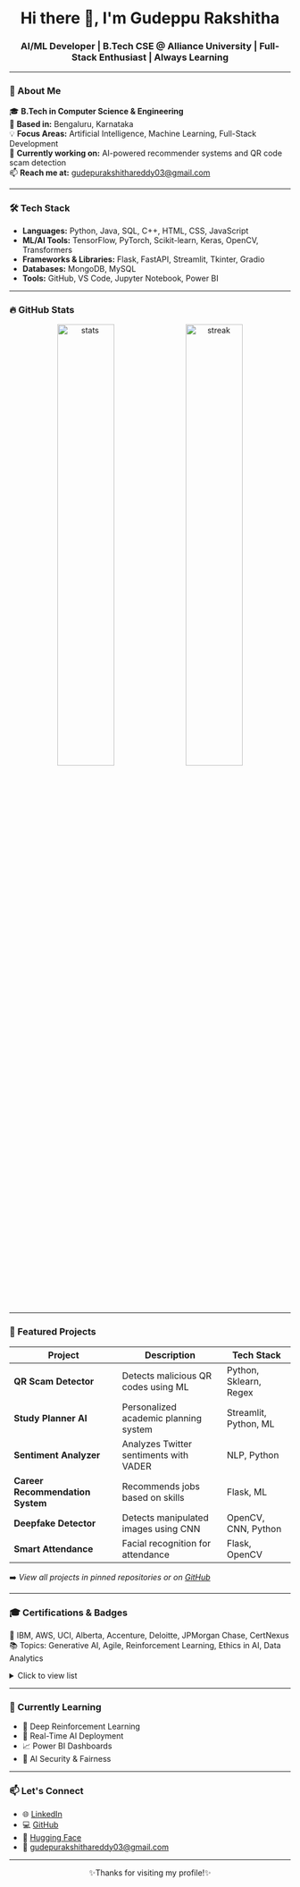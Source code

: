 <!-- README.md for GitHub Profile: gudepurakshitha -->

<h1 align="center">Hi there 👋, I'm Gudeppu Rakshitha</h1>
<h3 align="center">AI/ML Developer | B.Tech CSE @ Alliance University | Full-Stack Enthusiast | Always Learning</h3>

---

### 🌟 About Me

🎓 **B.Tech in Computer Science & Engineering**  
📍 **Based in:** Bengaluru, Karnataka  
💡 **Focus Areas:** Artificial Intelligence, Machine Learning, Full-Stack Development  
🔭 **Currently working on:** AI-powered recommender systems and QR code scam detection  
📫 **Reach me at:** gudepurakshithareddy03@gmail.com

---

### 🛠️ Tech Stack

- **Languages:** Python, Java, SQL, C++, HTML, CSS, JavaScript
- **ML/AI Tools:** TensorFlow, PyTorch, Scikit-learn, Keras, OpenCV, Transformers
- **Frameworks & Libraries:** Flask, FastAPI, Streamlit, Tkinter, Gradio
- **Databases:** MongoDB, MySQL
- **Tools:** GitHub, VS Code, Jupyter Notebook, Power BI

---

### 🔥 GitHub Stats

<p align="center">
  <img src="https://github-readme-stats.vercel.app/api?username=gudepurakshitha&show_icons=true&theme=radical" alt="stats" width="45%"/>
  <img src="https://streak-stats.demolab.com?user=gudepurakshitha&theme=radical" alt="streak" width="45%"/>
</p>

---

### 🚀 Featured Projects

| Project | Description | Tech Stack |
|--------|-------------|------------|
| **QR Scam Detector** | Detects malicious QR codes using ML | Python, Sklearn, Regex |
| **Study Planner AI** | Personalized academic planning system | Streamlit, Python, ML |
| **Sentiment Analyzer** | Analyzes Twitter sentiments with VADER | NLP, Python |
| **Career Recommendation System** | Recommends jobs based on skills | Flask, ML |
| **Deepfake Detector** | Detects manipulated images using CNN | OpenCV, CNN, Python |
| **Smart Attendance** | Facial recognition for attendance | Flask, OpenCV |

➡️ _View all projects in pinned repositories or on [GitHub](https://github.com/gudepurakshitha)_

---

### 🎓 Certifications & Badges

🏅 IBM, AWS, UCI, Alberta, Accenture, Deloitte, JPMorgan Chase, CertNexus  
📚 Topics: Generative AI, Agile, Reinforcement Learning, Ethics in AI, Data Analytics

<details>
<summary>Click to view list</summary>

- IBM: Machine Learning with Python, Agile Development
- AWS: Generative AI with LLMs
- Alberta: Reinforcement Learning
- UCI: Data, Security, and Privacy
- JPMorgan: Software Engineering Simulation
- CertNexus: Business AI Application
- Accenture: Data Analytics & Visualization
- Linux Foundation: Ethics in AI, Kubeflow Toolkits

</details>

---

### 🧠 Currently Learning

- 🤖 Deep Reinforcement Learning
- 🧪 Real-Time AI Deployment
- 📈 Power BI Dashboards
- 🔐 AI Security & Fairness

---

### 📫 Let's Connect

- 🌐 [LinkedIn](https://www.linkedin.com/in/your-profile-link)
- 💻 [GitHub](https://github.com/gudepurakshitha)
- 🤗 [Hugging Face](https://huggingface.co/your-username)
- 📧 gudepurakshithareddy03@gmail.com

---



<p align="center">✨Thanks for visiting my profile!✨</p>
